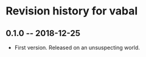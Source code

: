 # Revision history for vabal

## 0.1.0 -- 2018-12-25

* First version. Released on an unsuspecting world.
